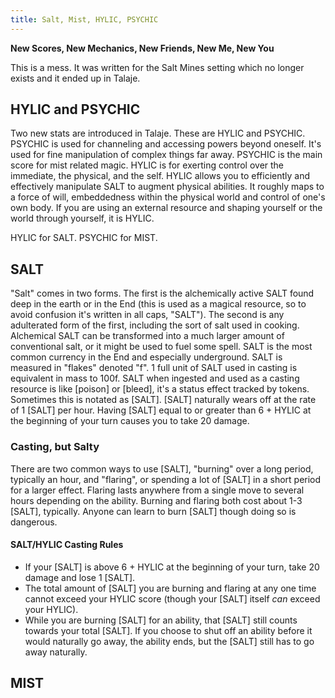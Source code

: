 ```yaml
---
title: Salt, Mist, HYLIC, PSYCHIC
---
```


**New Scores, New Mechanics, New Friends, New Me, New You**

This is a mess. It was written for the Salt Mines setting which no longer exists and it ended up in Talaje.

## HYLIC and PSYCHIC 

Two new stats are introduced in Talaje. These are HYLIC and PSYCHIC. PSYCHIC is used for channeling and accessing powers beyond oneself. It's used for fine manipulation of complex things far away. PSYCHIC is the main score for mist related magic. HYLIC is for exerting control over the immediate, the physical, and the self. HYLIC allows you to efficiently and effectively manipulate SALT to augment physical abilities. It roughly maps to a force of will, embeddedness within the physical world and control of one's own body. If you are using an external resource and shaping yourself or the world through yourself, it is HYLIC.  

HYLIC for SALT.
PSYCHIC for MIST. 

## SALT

"Salt" comes in two forms. The first is the alchemically active SALT found deep in the earth or in the End (this is used as a magical resource, so to avoid confusion it's written in all caps, "SALT"). The second is any adulterated form of the first, including the sort of salt used in cooking. Alchemical SALT can be transformed into a much larger amount of conventional salt, or it might be used to fuel some spell. SALT is the most common currency in the End and especially underground. SALT is measured in "flakes" denoted "f". 1 full unit of SALT used in casting is equivalent in mass to 100f. SALT when ingested and used as a casting resource is like [poison] or [bleed], it's a status effect tracked by tokens. Sometimes this is notated as [SALT]. [SALT] naturally wears off at the rate of 1 [SALT] per hour. Having [SALT] equal to or greater than 6 + HYLIC at the beginning of your turn causes you to take 20 damage. 

### Casting, but Salty

There are two common ways to use [SALT], "burning" over a long period, typically an hour, and "flaring", or spending a lot of [SALT] in a short period for a larger effect. Flaring lasts anywhere from a single move to several hours depending on the ability. Burning and flaring both cost about 1-3 [SALT], typically. Anyone can learn to burn [SALT] though doing so is dangerous.

#### SALT/HYLIC Casting Rules

- If your [SALT] is above 6 + HYLIC at the beginning of your turn, take 20 damage and lose 1 [SALT].
- The total amount of [SALT] you are burning and flaring at any one time cannot exceed your HYLIC score (though your [SALT] itself *can* exceed your HYLIC).
- While you are burning [SALT] for an ability, that [SALT] still counts towards your total [SALT]. If you choose to shut off an ability before it would naturally go away, the ability ends, but the [SALT] still has to go away naturally. 

## MIST



<!-- #### Chitinous Strata (1 SP)

Requires: 1 HYLIC  

(2n1) to start. Continuously burn 1 SALT for 1 hour. Generate a layer of salt armor with (-1d6 B, -1d8 P, -1d8 S). Lower your to-hit difficulty by 1. While using Salt Armor, you're able to use an unarmed attack of +AGI to hit, 1d4 (B) [range: close]. Disadvantage on anything requiring fine motor skills. You cannot wear other armor while using this ability. You can use this ability multiple times.
Flare Effect: Must currently have Salt Armor. Burn 1 Salt. Triple armor bonus from this source for 1 turn. 

#### Violent Accretion (1 SP) Requires: 1 HYLIC  

Requires: 1 HYLIC

(1n1) to start. Continuously burn 1 SALT for 1 hour. Salt rapidly accrues on an arm, covering it in thick plates and amplifying its strength. While using Violent Accretion you have minimal use of the hand, it is like a giant gauntlet with few joints and no finger separation. Take disadvantage on anything requiring fine motor skills, and take disadvantage when using other weapons. When using Violent Accretion the arm functions as the following weapon:

[one-handed] [range: close]  
Speed: (1n1)->(2n1) To Hit: 2*STR  
- 1d8+STR (B)

If flared for 1 SALT, lasting for 1 attack:

[one-handed]
Speed: (2n1) To Hit: 2*STR
- 1d8 (B) 2d8 (P) +STR

#### Salubrity

Requires: 1 HYLIC  

This ability allows you to augment scores and abilities by burning SALT. This skill will probably have to be streamlined, rewritten.
(1n1) to start all of these moves.
STR: Increase STR by 2 for 1 hour by continuously burning SALT.
CON: Increase CON by 2 for 1 hour by continuously burning SALT.
Both of these can be flared to increase by 1 more for 1 minute.  

If you have at least 2 HYLIC: 

AGI: Increase AGI and move speed by 1 and move for 1 hour by continuously burning SALT. Can be flared for 1 SALT to leap 6 spaces.
PERCEPTION: Increase perception by 1 for 6 hours by continuously burning SALT, can replace 4 hours of sleep. Can be flared by burning 1 SALT to add +3 to checks made with one sense for 5 minutes. -->

<!-- ### Notes on other moves not available at the start of the game, that exist elsewhere.

- Ability that requires 3 HYLIC, and requires burning 3 SALT. If you are reduced to 0 HP but not killed outright, stay at 1 HP.
- Way of Constant Secretion: The patented crust punk move, always be gaining 1 SALT, can't sleep.
- Ability to shift what attribute you are using between STR CON and AGI with Salubrity. -->

<!-- # Some Gameplay and Move Notes on MIST and PSYCHIC

MIST abilities are rarer to start with than SALT, and users of MIST are less trusted or understood. Where SALT damage is more bludgeoning/piercing heavy, MIST is more slashing/grappling/debuff/manipulation heavy. Where the SALT resource is external, the MIST resource is "internal", you can lower your own stats in order to pull more from the mists, (mist is more... up in the air right now. Mist allows you to create entities, or pseudo entities made of mist which you can manipulate for attacks or utility. Mist users typically have vessels they store some mist in and keep on hand. Mist is exhaled, and requires focus on the breath. Mist users must be able to breathe. Mist requires concentration to maintain channeling. Mist use might be aided by some kind of mask. If certain conditions are met, like the destruction of the mists or sudden involuntary separation from the mists, the user does not get their stats or resources back immediately, they must recover slowly. MIST is less directly combat oriented than SALT. Fire is a hard counter to mist.

#### More Mist Notes More Specific

When exhaling mist, the default behaviour is a (4? 5?) radius sphere centered on yourself. It should be big enough to create ambiguity and give you options, but not so big that it defines the entire combat for everyone just by the fact of your using it.  
Mist users can wear strange masks that allow them to shape the mists in different ways, in lines, in cones, being able to have the circle centered anywhere as long as they would be within it, etc.

# More Rules, Other Forces in the Salt Mines

These are sort of opposed to each other but it's more complicated than that, think less two sides, more circle of fifths. Better yet, think of a better analogy.

| Salt  | Water |
| ----- | ----- |
| Fire  | Mist  |
| Sun   | Moon  |
| Light | Dark  |

And fuckin'... oil? Oil, fire, food, can't mix with water, feels like there's something there.

### Water

You need water to not die, it's heavy, and it's going to put a hard limit on your ability to explore. 
Occasionally you might find freshwater wells in the caves, this is as close to a holy place as there is in the mines, and is a natural checkpoint.

### Saltwater

Useless, despised. Home of the reviled.

### Fire

You need it to see, and it's a man's best tool against the mists.

## The Mist

Inscrutable, mysterious, terrible, bearing great promises and things you don't understand.  
The mist might contain a jungle of enormous beings from the deep or a festival of mistings.

# The People of the Salt Mines and Caves, (under construction)

### Salt Wretches

Dead miners, shriveled pitiable things.

### Salt Miners

Shriveled pathetic things.

### The Suncursed Wanderer

This name fucks, figure something out.

### Mistings

Among this group are:

- Enormous pale blind deep sea creatures with teeth in many rows, able to continuously create mist to suspend themselves, preferring to follow the wandering mists.

- Entire civilizations. 
  
- The whispering dead.

Deep sea fey with many teeth, keepers of arcane knowledge, associated with the moon, the water, and the dark, in addition to the mists. Old. 

### The Reviled

The Reviled live in the useless putrid saltwater, saltwater not considered suitable for any dignified or intelligent sort of life.  
They are often pacifists. They teach that that there is no difference between the HYLIC and the PSYCHIC, and that there is no self either. Both schools are ways of engaging with the singular being that everything is. HYLIC starts from the apparent self, raising it up and building outward into the world. PSYCHIC rejects the self as illusory and builds paths from without, from the great universal total, towards ones self, unseating the self and communing with the other. Truly, the saturants say, this is just a pragmatic and frankly lazy path to understanding everything. No bridges need to be built, the only thing that is needed is to recognize the inherent unity of all things. Everyone fucking hates these guys.

The following section really only applies to the Salt Mine setting, or a similar setting that plays liberally with real-world places.

They call prefer to call themselves "Saturants". They claim their own place in the celestial order by associating not with the sun or moon, but with Saturn, claiming the rings around Saturn to be an endless river of salt. They are ignored. One has to wonder how they found out about Saturn to begin with.

>Players engaging with the Reviled can learn of a cosmology relating major and minor celestial bodies as:  

Sun/Salt -> Mars
Moon/Water -> Neptune
Where Saturn is actually unified, with the planet as the major body and the rings as the minor.  
If this Neptune/Mars thing is brought up to mistings or certain human/fire related factions they might believe the players must be very important or wise for knowing this, or they might believe the players must have stolen some knowledge, must be some liability, and become hostile.  

The Reviled can deploy an especially debilitating saltmist, might keep some secrets of healing?

## Molemen  

I don't know what to call these. Hateful little molemen that weaken the rock and set traps of collapsing rock to hunt and kill. Know a lot about the caves.  
Though some are very gross some are, like golden moles, downright [precious](https://i.pinimg.com/originals/ac/7b/ed/ac7bed8646ebeaddc4f8268589d98c40.png).

## The Operators

You know I love me a good walrus operator. -->